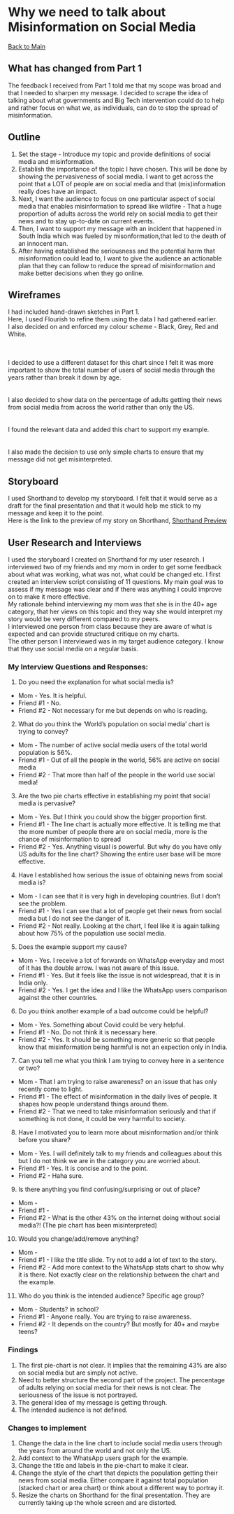 # Why we need to talk about Misinformation on Social Media
[Back to Main](README.md/)

## What has changed from Part 1
The feedback I received from Part 1 told me that my scope was broad and that I needed to sharpen my message. I decided to scrape the idea of talking about what governments and Big Tech intervention could do to help and rather focus on what we, as individuals, can do to stop the spread of misinformation.

## Outline
1. Set the stage - Introduce my topic and provide definitions of social media and misinformation.
2. Establish the importance of the topic I have chosen. This will be done by showing the pervasiveness of social media. I want to get across the point that a LOT of people are on social media and that (mis)information really does have an impact.
3. Next, I want the audience to focus on one particular aspect of social media that enables misinformation to spread like wildfire - That a huge proportion of adults across the world rely on social media to get their news and to stay up-to-date on current events.
4. Then, I want to support my message with an incident that happened in South India which was fueled by misonformation,that led to the death of an innocent man.
5. After having established the seriousness and the potential harm that misinformation could lead to, I want to give the audience an actionable plan that they can follow to reduce the spread of misinformation and make better decisions when they go online.

## Wireframes 
I had included hand-drawn sketches in Part 1. <br/> Here, I used Flourish to refine them using the data I had gathered earlier. <br/>I also decided on and enforced my colour scheme - Black, Grey, Red and White.

<div class="flourish-embed flourish-chart" data-src="visualisation/7440727"><script src="https://public.flourish.studio/resources/embed.js"></script></div>
<div class="flourish-embed flourish-chart" data-src="visualisation/7449696"><script src="https://public.flourish.studio/resources/embed.js"></script></div>
<br/>
<br/>
I decided to use a different dataset for this chart since I felt it was more important to show the total number of users of social media through the years rather than break it down by age.
<div class="flourish-embed flourish-chart" data-src="visualisation/7440653"><script src="https://public.flourish.studio/resources/embed.js"></script></div>
<br/>
<br/>
I also decided to show data on the percentage of adults getting their news from social media from across the world rather than only the US.
<div class="flourish-embed flourish-chart" data-src="visualisation/7449781"><script src="https://public.flourish.studio/resources/embed.js"></script></div>
<br/>
<br/>
I found the relevant data and added this chart to support my example.
<div class="flourish-embed flourish-chart" data-src="visualisation/7449956"><script src="https://public.flourish.studio/resources/embed.js"></script></div>
<br/><br/>
I also made the decision to use only simple charts to ensure that my message did not get misinterpreted.

## Storyboard
I used Shorthand to develop my storyboard. I felt that it would serve as a draft for the final presentation and that it would help me stick to my message and keep it to the point. <br/>Here is the link to the preview of my story on Shorthand, [Shorthand Preview](https://preview.shorthand.com/dDZOoF3GzqfjAhEL)

## User Research and Interviews
I used the storyboard I created on Shorthand for my user research. I interviewed two of my friends and my mom in order to get some feedback about what was working, what was not, what could be changed etc. I first created an interview script consisting of 11 questions. My main goal was to assess if my message was clear and if there was anything I could improve on to make it more effective.<br/>
My rationale behind interviewing my mom was that she is in the 40+ age category, that her views on this topic and they way she would interpret my story would be very different compared to my peers.<br/>
I interviewed one person from class because they are aware of what is expected and can provide structured critique on my charts.<br/>
The other person I interviewed was in my target audience category. I know that they use social media on a regular basis.

### My Interview Questions and Responses:
1. Do you need the explanation for what social media is?
  * Mom - Yes. It is helpful. 
  * Friend #1 - No.
  * Friend #2 - Not necessary for me but depends on who is reading. 
2. What do you think the ‘World’s population on social media’ chart is trying to convey?
  * Mom - The number of active social media users of the total world population is 56%.
  * Friend #1 - Out of all the people in the world, 56% are active on social media
  * Friend #2 - That more than half of the people in the world use social media! 
3. Are the two pie charts effective in establishing my point that social media is pervasive?
  * Mom - Yes. But I think you could show the bigger proportion first.
  * Friend #1 - The line chart is actually more effective. It is telling me that the more number of people there are on social media, more is the chance of misinformation to spread 
  * Friend #2 - Yes. Anything visual is powerful. But why do you have only US adults for the line chart? Showing the entire user base will be more effective.
4. Have I established how serious the issue of obtaining news from social media is?
  * Mom - I can see that it is very high in developing countries. But I don't see the problem. 
  * Friend #1 - Yes I can see that a lot of people get their news from social media but I do not see the danger of it.
  * Friend #2 - Not really. Looking at the chart, I feel like it is again talking about how 75% of the population use social media. 
5. Does the example support my cause?
  * Mom - Yes. I receive a lot of forwards on WhatsApp everyday and most of it has the double arrow. I was not aware of this issue.
  * Friend #1 - Yes. But it feels like the issue is not widespread, that it is in India only.
  * Friend #2 - Yes. I get the idea and I like the WhatsApp users comparison against the other countries.
6. Do you think another example of a bad outcome could be helpful?
  * Mom - Yes. Something about Covid could be very helpful. 
  * Friend #1 - No. Do not think it is necessary here. 
  * Friend #2 - Yes. It should be something more generic so that people know that misinformation being harmful is not an expection only in India.
7. Can you tell me what you think I am trying to convey here in a sentence or two?
  * Mom - That I am trying to raise awareness? on an issue that has only recently come to light.
  * Friend #1 - The effect of misinformation in the daily lives of people. It shapes how people understand things around them.
  * Friend #2 - That we need to take misinformation seriously and that if something is not done, it could be very harmful to society.
8. Have I motivated you to learn more about misinformation and/or think before you share?
  * Mom - Yes. I will definitely talk to my friends and colleagues about this but I do not think we are in the category you are worried about.
  * Friend #1 - Yes. It is concise and to the point.
  * Friend #2 - Haha sure.
9. Is there anything you find confusing/surprising or out of place?
  * Mom - 
  * Friend #1 - 
  * Friend #2 - What is the other 43% on the internet doing without social media?! (The pie chart has been misinterpreted)
10. Would you change/add/remove anything?
  * Mom - 
  * Friend #1 - I like the title slide. Try not to add a lot of text to the story.
  * Friend #2 - Add more context to the WhatsApp stats chart to show why it is there. Not exactly clear on the relationship between the chart and the example.
11. Who do you think is the intended audience? Specific age group?
  * Mom - Students? in school?
  * Friend #1 - Anyone really. You are trying to raise awareness.
  * Friend #2 - It depends on the country? But mostly for 40+ and maybe teens?


### Findings

1. The first pie-chart is not clear. It implies that the remaining 43% are also on social media but are simply not active.
2. Need to better structure the second part of the project. The percentage of adults relying on social media for their news is not clear. The seriousness of the issue is not portrayed. 
3. The general idea of my message is getting through. 
4. The intended audience is not defined. 

### Changes to implement 

1. Change the data in the line chart to include social media users through the years from around the world and not only the US.
2. Add context to the WhatsApp users graph for the example.
3. Change the title and labels in the pie-chart to make it clear.
4. Change the style of the chart that depicts the population getting their news from social media. Either compare it against total population (stacked chart or area chart) or think about a different way to portray it. 
5. Resize the charts on Shorthand for the final presentation. They are currently taking up the whole screen and are distorted.
